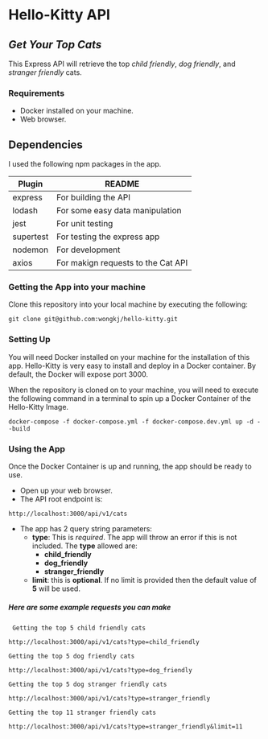# Hello-Kitty API
## _Get Your Top Cats_

This Express API will retrieve the top _child friendly_, _dog friendly_, and _stranger friendly_ cats. 

### Requirements

- Docker installed on your machine.
- Web browser.

## Dependencies

I used the following npm packages in the app.

| Plugin | README |
| ------ | ------ |
| express | For building the API |
| lodash | For some easy data manipulation |
| jest | For unit testing |
| supertest | For testing the express app |
| nodemon | For development |
| axios | For makign requests to the Cat API |

### Getting the App into your machine

Clone this repository into your local machine by executing the following:

```
git clone git@github.com:wongkj/hello-kitty.git
```

### Setting Up

You will need Docker installed on your machine for the installation of this app.
Hello-Kitty is very easy to install and deploy in a Docker container.
By default, the Docker will expose port 3000.

When the repository is cloned on to your machine, you will need to execute the following command in a terminal to spin up a Docker Container of the Hello-Kitty Image.

```
docker-compose -f docker-compose.yml -f docker-compose.dev.yml up -d --build
```

### Using the App

Once the Docker Container is up and running, the app should be ready to use. 
- Open up your web browser.
- The API root endpoint is:
```
http://localhost:3000/api/v1/cats
```
- The app has 2 query string parameters: 
    - **type**: This is _required_. The app will throw an error if this is not included. The **type** allowed are:
        - **child_friendly**
        - **dog_friendly**
        - **stranger_friendly**
    - **limit**: this is **optional**. If no limit is provided then the default value of **5** will be used.

##### Here are some example requests you can make
&nbsp;
`Getting the top 5 child friendly cats`
```
http://localhost:3000/api/v1/cats?type=child_friendly
```
`Getting the top 5 dog friendly cats`
```
http://localhost:3000/api/v1/cats?type=dog_friendly
```
`Getting the top 5 dog stranger friendly cats`
```
http://localhost:3000/api/v1/cats?type=stranger_friendly
```
`Getting the top 11 stranger friendly cats`
```
http://localhost:3000/api/v1/cats?type=stranger_friendly&limit=11
```
